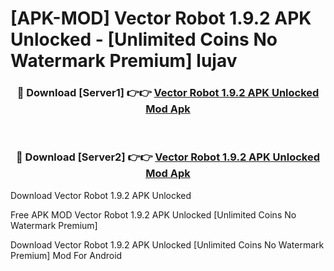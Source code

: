 # [APK-MOD] Vector Robot 1.9.2 APK Unlocked - [Unlimited Coins No Watermark Premium] lujav



<div align="center">
<h3>🔴 Download [Server1] 👉👉 <a href="https://momento.my/?title=Vector_Robot_1.9.2_APK_Unlocked">Vector Robot 1.9.2 APK Unlocked Mod Apk</a></h3><br>

<h3>🔴 Download [Server2] 👉👉 <a href="https://momento.my/?title=Vector_Robot_1.9.2_APK_Unlocked">Vector Robot 1.9.2 APK Unlocked Mod Apk</a></h3>
</div>



Download Vector Robot 1.9.2 APK Unlocked 

Free APK MOD Vector Robot 1.9.2 APK Unlocked [Unlimited Coins No Watermark Premium]

Download Vector Robot 1.9.2 APK Unlocked [Unlimited Coins No Watermark Premium] Mod For Android
